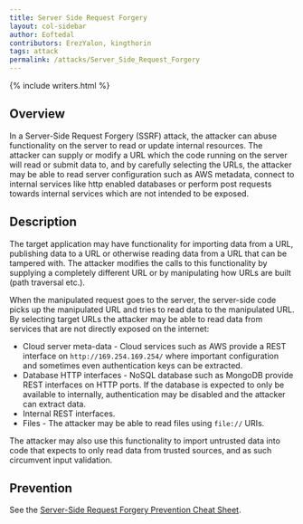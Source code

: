 ```yaml
---
title: Server Side Request Forgery
layout: col-sidebar
author: Eoftedal
contributors: ErezYalon, kingthorin
tags: attack
permalink: /attacks/Server_Side_Request_Forgery
---
```


{% include writers.html %}

## Overview

In a Server-Side Request Forgery (SSRF) attack, the attacker can abuse
functionality on the server to read or update internal resources. The
attacker can supply or modify a URL which the code running on the
server will read or submit data to, and by carefully selecting the URLs,
the attacker may be able to read server configuration such as AWS
metadata, connect to internal services like http enabled databases or
perform post requests towards internal services which are not intended
to be exposed.

## Description

The target application may have functionality for importing data from a
URL, publishing data to a URL or otherwise reading data from a URL that
can be tampered with. The attacker modifies the calls to this
functionality by supplying a completely different URL or by manipulating
how URLs are built (path traversal etc.).

When the manipulated request goes to the server, the server-side code
picks up the manipulated URL and tries to read data to the manipulated
URL. By selecting target URLs the attacker may be able to read data from
services that are not directly exposed on the internet:

- Cloud server meta-data - Cloud services such as AWS provide a REST
  interface on `http://169.254.169.254/` where important configuration
  and sometimes even authentication keys can be extracted.
- Database HTTP interfaces - NoSQL database such as MongoDB provide
  REST interfaces on HTTP ports. If the database is expected to only
  be available to internally, authentication may be disabled and the
  attacker can extract data.
- Internal REST interfaces.
- Files - The attacker may be able to read files using `file://` URIs.

The attacker may also use this functionality to import untrusted data
into code that expects to only read data from trusted sources, and as
such circumvent input validation.

## Prevention

See the [Server-Side Request Forgery Prevention Cheat Sheet](https://cheatsheetseries.owasp.org/cheatsheets/Server_Side_Request_Forgery_Prevention_Cheat_Sheet.html).
